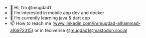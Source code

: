 - 👋 Hi, I’m @mugdad1
- 👀 I’m interested in mobile app dev and docker
- 🌱 I’m currently learning java & dart cpp
- 📫 How to reach me (www.linkedin.com/in/mugdad-alhammad-a16972315)
or in fediverise @mugdad1@mastodon.social

<!---
mugdad1/mugdad1 is a ✨ special ✨ repository because its `README.md` (this file) appears on your GitHub profile.
You can click the Preview link to take a look at your changes.
--->
